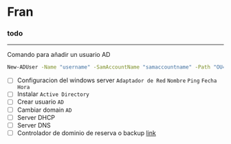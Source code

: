 # Fran

### todo
---

Comando para añadir un usuario AD
```cmd
New-ADUser -Name "username" -SamAccountName "samaccountname" -Path "OU=Users,DC=domain,DC=com" -AccountPassword (ConvertTo-SecureString "password" -AsPlainText -Force) -Enabled $true
```

- [ ] Configuracion del windows server ` Adaptador de Red ` ` Nombre ` ` Ping ` ` Fecha Hora `
- [ ] Instalar ` Active Directory `
- [ ] Crear usuario ` AD `
- [ ] Cambiar domain ` AD `
- [ ] Server DHCP
- [ ] Server DNS
- [ ] Controlador de dominio de reserva o backup [link](https://classroom.google.com/u/4/c/NzExNTk0OTQzNjEx/a/NzI2NDM1MDEwMDMy/details)
